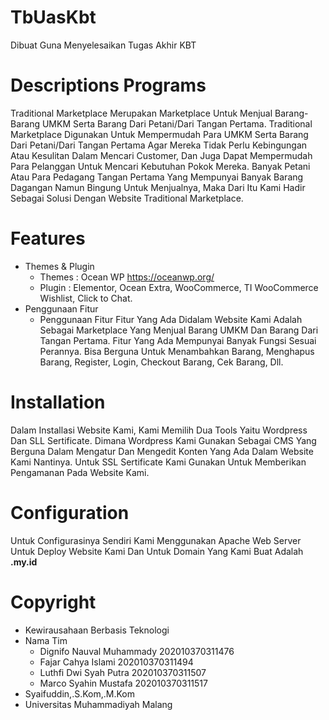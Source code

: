 # TbUasKbt
Dibuat Guna Menyelesaikan Tugas Akhir KBT 

# Descriptions Programs
Traditional Marketplace Merupakan Marketplace Untuk Menjual Barang-Barang UMKM Serta Barang Dari Petani/Dari Tangan Pertama. Traditional Marketplace Digunakan Untuk Mempermudah Para UMKM Serta Barang Dari Petani/Dari Tangan Pertama Agar Mereka Tidak Perlu Kebingungan Atau Kesulitan Dalam Mencari Customer, Dan Juga Dapat Mempermudah Para Pelanggan Untuk Mencari Kebutuhan Pokok Mereka. Banyak Petani Atau Para Pedagang Tangan Pertama Yang Mempunyai Banyak Barang Dagangan Namun Bingung Untuk Menjualnya, Maka Dari Itu Kami Hadir Sebagai Solusi Dengan Website Traditional Marketplace.
# Features
- Themes & Plugin
  - Themes : Ocean WP https://oceanwp.org/
  - Plugin : Elementor, Ocean Extra, WooCommerce, TI WooCommerce Wishlist, Click to Chat.
- Penggunaan Fitur
  - Penggunaan Fitur Fitur Yang Ada Didalam Website Kami Adalah Sebagai Marketplace Yang Menjual Barang UMKM Dan Barang Dari Tangan Pertama. Fitur Yang Ada Mempunyai Banyak Fungsi Sesuai Perannya. Bisa Berguna Untuk Menambahkan Barang, Menghapus Barang, Register, Login, Checkout Barang, Cek Barang, Dll. 
# Installation
Dalam Installasi Website Kami, Kami Memilih Dua Tools Yaitu Wordpress Dan SLL Sertificate. Dimana Wordpress Kami Gunakan Sebagai CMS Yang Berguna Dalam Mengatur Dan Mengedit Konten Yang Ada Dalam Website Kami Nantinya. Untuk SSL Sertificate Kami Gunakan Untuk Memberikan Pengamanan Pada Website Kami.
# Configuration
Untuk Configurasinya Sendiri Kami Menggunakan Apache Web Server Untuk Deploy Website Kami Dan Untuk Domain Yang Kami Buat Adalah <b>.my.id</b>
# Copyright
- Kewirausahaan Berbasis Teknologi
- Nama Tim
  - Dignifo Nauval Muhammady 202010370311476
  - Fajar Cahya Islami       202010370311494
  - Luthfi Dwi Syah Putra    202010370311507
  - Marco Syahin Mustafa     202010370311517
- Syaifuddin,.S.Kom,.M.Kom
- Universitas Muhammadiyah Malang
